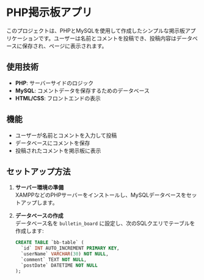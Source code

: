 # PHP掲示板アプリ

このプロジェクトは、PHPとMySQLを使用して作成したシンプルな掲示板アプリケーションです。ユーザーは名前とコメントを投稿でき、投稿内容はデータベースに保存され、ページに表示されます。

## 使用技術
- **PHP**: サーバーサイドのロジック
- **MySQL**: コメントデータを保存するためのデータベース
- **HTML/CSS**: フロントエンドの表示

## 機能
- ユーザーが名前とコメントを入力して投稿
- データベースにコメントを保存
- 投稿されたコメントを掲示板に表示

## セットアップ方法
1. **サーバー環境の準備**  
   XAMPPなどのPHPサーバーをインストールし、MySQLデータベースをセットアップします。

2. **データベースの作成**  
   データベース名を `bulletin_board` に設定し、次のSQLクエリでテーブルを作成します:

   ```sql
   CREATE TABLE `bb-table` (
     `id` INT AUTO_INCREMENT PRIMARY KEY,
     `userName` VARCHAR(30) NOT NULL,
     `comment` TEXT NOT NULL,
     `postDate` DATETIME NOT NULL
   );
